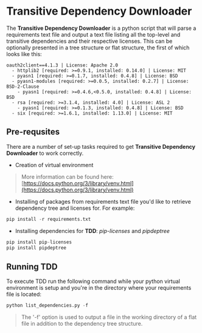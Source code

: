 # Transitive Dependency Downloader
The **Transitive Dependency Downloader** is a python script that will parse a requirements text file and output a text file listing all the top-level and transitive dependencies and their respective licenses. This can be optionally presented in a tree structure or flat structure, the first of which looks like this: 
```text
oauth2client==4.1.3 | License: Apache 2.0  
  - httplib2 [required: >=0.9.1, installed: 0.14.0] | License: MIT  
  - pyasn1 [required: >=0.1.7, installed: 0.4.8] | License: BSD  
  - pyasn1-modules [required: >=0.0.5, installed: 0.2.7] | License: BSD-2-Clause  
    - pyasn1 [required: >=0.4.6,<0.5.0, installed: 0.4.8] | License: BSD  
  - rsa [required: >=3.1.4, installed: 4.0] | License: ASL 2  
    - pyasn1 [required: >=0.1.3, installed: 0.4.8] | License: BSD  
  - six [required: >=1.6.1, installed: 1.13.0] | License: MIT
```

## Pre-requsites
There are a number of set-up tasks required to get **Transitive Dependency Downloader** to work correctly.

- Creation of virtual environment

> More information can be found here: [https://docs.python.org/3/library/venv.html](https://docs.python.org/3/library/venv.html)

- Installing of packages from requirements text file you'd like to retrieve dependency tree and licenses for. For example:

```python
pip install -r requirements.txt
```

- Installing dependencies for **TDD**: *pip-licenses* and *pipdeptree* 

```python
pip install pip-licenses
pip install pipdeptree
```

## Running TDD
To execute TDD run the following command while your python virtual environment is setup and you're in the directory where your requirements file is located:

```python
python list_dependencies.py -f
```
> The '-f' option is used to output a file in the working directory of a flat file in addition to the dependency tree structure.

